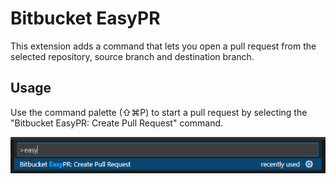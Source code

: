 # Bitbucket EasyPR
This extension adds a command that lets you open a pull request from the selected repository, source branch and destination branch. 

## Usage
Use the command palette (⇧⌘P) to start a pull request by selecting the "Bitbucket EasyPR: Create Pull Request" command.

![example](https://github.com/luizgununes/BitbucketEasyPR/blob/main/assets/example.png)